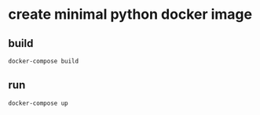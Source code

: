 # create minimal python docker image

## build

```shell script
docker-compose build
```

## run

```shell script
docker-compose up
```
